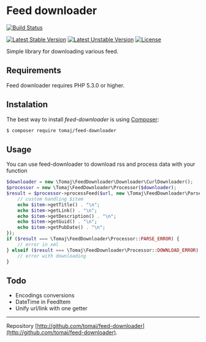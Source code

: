 Feed downloader
==============

[![Build Status](https://secure.travis-ci.org/tomaj/feed-downloader.png)](http://travis-ci.org/tomaj/feed-downloader)

[![Latest Stable Version](https://poser.pugx.org/tomaj/feed-downloader/v/stable.svg)](https://packagist.org/packages/tomaj/feed-downloader)
[![Latest Unstable Version](https://poser.pugx.org/tomaj/feed-downloader/v/unstable.svg)](https://packagist.org/packages/tomaj/feed-downloader)
[![License](https://poser.pugx.org/tomaj/feed-downloader/license.svg)](https://packagist.org/packages/tomaj/feed-downloader)

Simple library for downloading various feed.

Requirements
------------

Feed downloader requires PHP 5.3.0 or higher.

Instalation
-----------

The best way to install *feed-downloader* is using [Composer](http://getcomposer.org/):

```sh
$ composer require tomaj/feed-downloader
```

Usage
-----

You can use feed-downloader to download rss and process data with your function

```php
$downloader = new \Tomaj\FeedDownloader\Downloader\CurlDownloader();
$processor = new \Tomaj\FeedDownloader\Processor($downloader);
$result = $processor->processFeed($url, new \Tomaj\FeedDownloader\Parser\RssParser(), function(\Tomaj\FeedDownloader\FeedItem $item) {
	// custom handling $item
	echo $item->getTitle() . "\n";
	echo $item->getLink() . "\n";
	echo $item->getDescription() . "\n";
	echo $item->getGuid() . "\n";
	echo $item->getPubDate() . "\n";
});
if ($result === \Tomaj\FeedDownloader\Processor::PARSE_ERROR) {
	// error in xml
} elseif ($result === \Tomaj\FeedDownloader\Processor::DOWNLOAD_ERROR) {
	// error with downloading
}

```
Todo
----

- Encodings conversions
- DateTime in FeedItem
- Unify url/link with one getter

-----

Repository [http://github.com/tomaj/feed-downloader](http://github.com/tomaj/feed-downloader).
